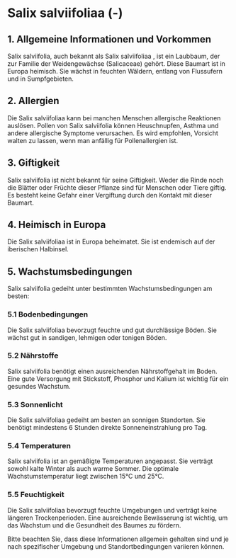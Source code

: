 # Salix salviifoliaa (-)

## 1. Allgemeine Informationen und Vorkommen
Salix salviifolia, auch bekannt als Salix salviifoliaa , ist ein Laubbaum, der zur Familie der Weidengewächse (Salicaceae) gehört. Diese Baumart ist in Europa heimisch. Sie wächst in feuchten Wäldern, entlang von Flussufern und in Sumpfgebieten.

## 2. Allergien
Die Salix salviifoliaa kann bei manchen Menschen allergische Reaktionen auslösen. Pollen von Salix salviifolia können Heuschnupfen, Asthma und andere allergische Symptome verursachen. Es wird empfohlen, Vorsicht walten zu lassen, wenn man anfällig für Pollenallergien ist.

## 3. Giftigkeit
Salix salviifolia ist nicht bekannt für seine Giftigkeit. Weder die Rinde noch die Blätter oder Früchte dieser Pflanze sind für Menschen oder Tiere giftig. Es besteht keine Gefahr einer Vergiftung durch den Kontakt mit dieser Baumart.

## 4. Heimisch in Europa
Die Salix salviifoliaa ist in Europa beheimatet. Sie ist endemisch auf der iberischen Halbinsel. 

## 5. Wachstumsbedingungen
Salix salviifolia gedeiht unter bestimmten Wachstumsbedingungen am besten:

### 5.1 Bodenbedingungen
Die Salix salviifoliaa bevorzugt feuchte und gut durchlässige Böden. Sie wächst gut in sandigen, lehmigen oder tonigen Böden.

### 5.2 Nährstoffe
Salix salviifolia benötigt einen ausreichenden Nährstoffgehalt im Boden. Eine gute Versorgung mit Stickstoff, Phosphor und Kalium ist wichtig für ein gesundes Wachstum.

### 5.3 Sonnenlicht
Die Salix salviifoliaa gedeiht am besten an sonnigen Standorten. Sie benötigt mindestens 6 Stunden direkte Sonneneinstrahlung pro Tag.

### 5.4 Temperaturen
Salix salviifolia ist an gemäßigte Temperaturen angepasst. Sie verträgt sowohl kalte Winter als auch warme Sommer. Die optimale Wachstumstemperatur liegt zwischen 15°C und 25°C.

### 5.5 Feuchtigkeit
Die Salix salviifoliaa bevorzugt feuchte Umgebungen und verträgt keine längeren Trockenperioden. Eine ausreichende Bewässerung ist wichtig, um das Wachstum und die Gesundheit des Baumes zu fördern.

Bitte beachten Sie, dass diese Informationen allgemein gehalten sind und je nach spezifischer Umgebung und Standortbedingungen variieren können.
